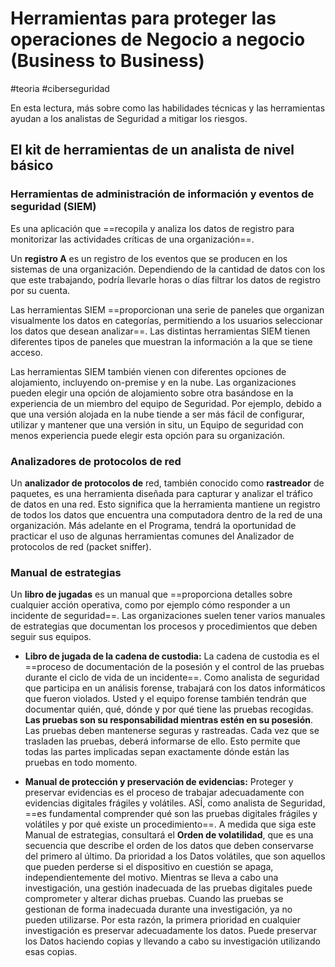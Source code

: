 # Herramientas para proteger las operaciones de Negocio a negocio (Business to Business)
#teoria #ciberseguridad 

En esta lectura, más sobre como las habilidades técnicas y las herramientas ayudan a los analistas de Seguridad a mitigar los riesgos.

## El kit de herramientas de un analista de nivel básico
### Herramientas de administración de información y eventos de seguridad (SIEM)
Es una aplicación que ==recopila y analiza los datos de registro para monitorizar las actividades críticas de una organización==.

Un **registro A** es un registro de los eventos que se producen en los sistemas de una organización. Dependiendo de la cantidad de datos con los que este trabajando, podría llevarle horas o días filtrar los datos de registro por su cuenta.

Las herramientas SIEM ==proporcionan una serie de paneles que organizan visualmente los datos en categorías, permitiendo a los usuarios seleccionar los datos que desean analizar==. Las distintas herramientas SIEM tienen diferentes tipos de paneles que muestran la información a la que se tiene acceso.

Las herramientas SIEM también vienen con diferentes opciones de alojamiento, incluyendo on-premise y en la nube. Las organizaciones pueden elegir una opción de alojamiento sobre otra basándose en la experiencia de un miembro del equipo de Seguridad. Por ejemplo, debido a que una versión alojada en la nube tiende a ser más fácil de configurar, utilizar y mantener que una versión in situ, un Equipo de seguridad con menos experiencia puede elegir esta opción para su organización.

### Analizadores de protocolos de red
Un **analizador de protocolos de** red, también conocido como **rastreador** de paquetes, es una herramienta diseñada para capturar y analizar el tráfico de datos en una red. Esto significa que la herramienta mantiene un registro de todos los datos que encuentra una computadora dentro de la red de una organización. Más adelante en el Programa, tendrá la oportunidad de practicar el uso de algunas herramientas comunes del Analizador de protocolos de red (packet sniffer).

### Manual de estrategias
Un **libro de jugadas** es un manual que ==proporciona detalles sobre cualquier acción operativa, como por ejemplo cómo responder a un incidente de seguridad==. Las organizaciones suelen tener varios manuales de estrategias que documentan los procesos y procedimientos que deben seguir sus equipos.

- **Libro de jugada de la cadena de custodia:** La cadena de custodia es el ==proceso de documentación de la posesión y el control de las pruebas durante el ciclo de vida de un incidente==. Como analista de seguridad que participa en un análisis forense, trabajará con los datos informáticos que fueron violados. Usted y el equipo forense también tendrán que documentar quién, qué, dónde y por qué tiene las pruebas recogidas. **Las pruebas son su responsabilidad mientras estén en su posesión**. Las pruebas deben mantenerse seguras y rastreadas. Cada vez que se trasladen las pruebas, deberá informarse de ello. Esto permite que todas las partes implicadas sepan exactamente dónde están las pruebas en todo momento.

- **Manual de protección y preservación de evidencias:** Proteger y preservar evidencias es el proceso de trabajar adecuadamente con evidencias digitales frágiles y volátiles. ASÍ, como analista de Seguridad, ==es fundamental comprender qué son las pruebas digitales frágiles y volátiles y por qué existe un procedimiento==. A medida que siga este Manual de estrategias, consultará el **Orden de volatilidad**, que es una secuencia que describe el orden de los datos que deben conservarse del primero al último. Da prioridad a los Datos volátiles, que son aquellos que pueden perderse si el dispositivo en cuestión se apaga, independientemente del motivo. Mientras se lleva a cabo una investigación, una gestión inadecuada de las pruebas digitales puede comprometer y alterar dichas pruebas. Cuando las pruebas se gestionan de forma inadecuada durante una investigación, ya no pueden utilizarse. Por esta razón, la primera prioridad en cualquier investigación es preservar adecuadamente los datos. Puede preservar los Datos haciendo copias y llevando a cabo su investigación utilizando esas copias.